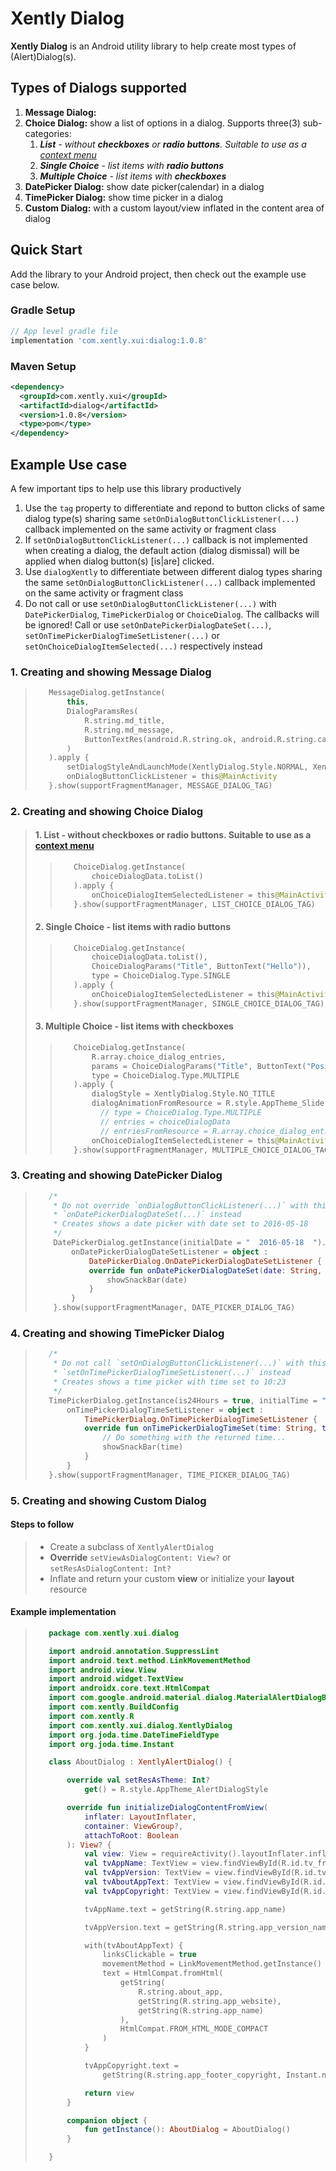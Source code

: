 # Xently Dialog

**Xently Dialog** is an Android utility library to help create most types of (Alert)Dialog(s).

[url-android-context-menu]: https://developer.android.com/guide/topics/ui/menus#context-menu

## Types of Dialogs supported

1. **Message Dialog:**
2. **Choice Dialog:** show a list of options in a dialog. Supports three(3) sub-categories:
   1. _**_List_** - without **checkboxes** or **radio buttons**. Suitable to use as a [context menu][url-android-context-menu]_
   2. _**_Single Choice_** - list items with **radio buttons**_
   3. _**_Multiple Choice_** - list items with **checkboxes**_
3. **DatePicker Dialog:** show date picker(calendar) in a dialog
4. **TimePicker Dialog:** show time picker in a dialog
5. **Custom Dialog:** with a custom layout/view inflated in the content area of dialog

## Quick Start

Add the library to your Android project, then check out the example use case below.

### Gradle Setup

```gradle
// App level gradle file
implementation 'com.xently.xui:dialog:1.0.8'
```

### Maven Setup

```xml
<dependency>
  <groupId>com.xently.xui</groupId>
  <artifactId>dialog</artifactId>
  <version>1.0.8</version>
  <type>pom</type>
</dependency>
```

## Example Use case

A few important tips to help use this library productively

1. Use the `tag` property to differentiate and repond to button clicks of same dialog type(s) sharing same `setOnDialogButtonClickListener(...)` callback implemented on the same activity or fragment class
2. If `setOnDialogButtonClickListener(...)` callback is not implemented when creating a dialog, the default action (dialog dismissal) will be applied when dialog button(s) [is|are] clicked.
3. Use `dialogXently` to differentiate between different dialog types sharing the same `setOnDialogButtonClickListener(...)` callback implemented on the same activity or fragment class
4. Do not call or use `setOnDialogButtonClickListener(...)` with `DatePickerDialog`, `TimePickerDialog` or `ChoiceDialog`. The callbacks will be ignored! Call or use `setOnDatePickerDialogDateSet(...)`, `setOnTimePickerDialogTimeSetListener(...)` or `setOnChoiceDialogItemSelected(...)` respectively instead

### 1. Creating and showing Message Dialog

>```kotlin
>    MessageDialog.getInstance(
>        this,
>        DialogParamsRes(
>            R.string.md_title,
>            R.string.md_message,
>            ButtonTextRes(android.R.string.ok, android.R.string.cancel)
>        )
>    ).apply {
>        setDialogStyleAndLaunchMode(XentlyDialog.Style.NORMAL, XentlyDialog.LaunchMode.NORMAL)
>        onDialogButtonClickListener = this@MainActivity
>    }.show(supportFragmentManager, MESSAGE_DIALOG_TAG)
>```

### 2. Creating and showing Choice Dialog

> #### 1. List - without checkboxes or radio buttons. Suitable to use as a [context menu][url-android-context-menu]
>  
>   >```kotlin
>   >    ChoiceDialog.getInstance(
>   >        choiceDialogData.toList()
>   >    ).apply {
>   >        onChoiceDialogItemSelectedListener = this@MainActivity
>   >    }.show(supportFragmentManager, LIST_CHOICE_DIALOG_TAG)
>   >```
>
> #### 2. Single Choice - list items with radio buttons
>
>   >```kotlin
>   >    ChoiceDialog.getInstance(
>   >        choiceDialogData.toList(),
>   >        ChoiceDialogParams("Title", ButtonText("Hello")),
>   >        type = ChoiceDialog.Type.SINGLE
>   >    ).apply {
>   >        onChoiceDialogItemSelectedListener = this@MainActivity
>   >    }.show(supportFragmentManager, SINGLE_CHOICE_DIALOG_TAG)
>   >```
>
> #### 3. Multiple Choice - list items with checkboxes
>
>   >```kotlin
>   >    ChoiceDialog.getInstance(
>   >        R.array.choice_dialog_entries,
>   >        params = ChoiceDialogParams("Title", ButtonText("Positive111")),
>   >        type = ChoiceDialog.Type.MULTIPLE
>   >    ).apply {
>   >        dialogStyle = XentlyDialog.Style.NO_TITLE
>   >        dialogAnimationFromResource = R.style.AppTheme_Slide
>   >          // type = ChoiceDialog.Type.MULTIPLE
>   >          // entries = choiceDialogData
>   >          // entriesFromResource = R.array.choice_dialog_entries
>   >        onChoiceDialogItemSelectedListener = this@MainActivity
>   >    }.show(supportFragmentManager, MULTIPLE_CHOICE_DIALOG_TAG)
>   >```

### 3. Creating and showing DatePicker Dialog

>```kotlin
>    /*
>     * Do not override `onDialogButtonClickListener(...)` with this type of dialog use
>     * `onDatePickerDialogDateSet(...)` instead
>     * Creates shows a date picker with date set to 2016-05-18
>     */
>     DatePickerDialog.getInstance(initialDate = "  2016-05-18  ").apply {
>         onDatePickerDialogDateSetListener = object :
>             DatePickerDialog.OnDatePickerDialogDateSetListener {
>             override fun onDatePickerDialogDateSet(date: String, tag: String?) {
>                 showSnackBar(date)
>             }
>         }
>     }.show(supportFragmentManager, DATE_PICKER_DIALOG_TAG)
>```

### 4. Creating and showing TimePicker Dialog

>```kotlin
>    /*
>     * Do not call `setOnDialogButtonClickListener(...)` with this type of dialog use
>     * `setOnTimePickerDialogTimeSetListener(...)` instead
>     * Creates shows a time picker with time set to 10:23 
>     */
>    TimePickerDialog.getInstance(is24Hours = true, initialTime = "   10:23 ").apply {
>        onTimePickerDialogTimeSetListener = object :
>            TimePickerDialog.OnTimePickerDialogTimeSetListener {
>            override fun onTimePickerDialogTimeSet(time: String, tag: String?) {
>                // Do something with the returned time...
>                showSnackBar(time)
>            }
>        }
>    }.show(supportFragmentManager, TIME_PICKER_DIALOG_TAG)
>```

### 5. Creating and showing Custom Dialog

#### Steps to follow

> - Create a subclass of `XentlyAlertDialog`
> - **Override** `setViewAsDialogContent: View?` or `setResAsDialogContent: Int?`
> - Inflate and return your custom **view** or initialize your **layout** resource

#### Example implementation

>```kotlin
>    package com.xently.xui.dialog
>
>    import android.annotation.SuppressLint
>    import android.text.method.LinkMovementMethod
>    import android.view.View
>    import android.widget.TextView
>    import androidx.core.text.HtmlCompat
>    import com.google.android.material.dialog.MaterialAlertDialogBuilder
>    import com.xently.BuildConfig
>    import com.xently.R
>    import com.xently.xui.dialog.XentlyDialog
>    import org.joda.time.DateTimeFieldType
>    import org.joda.time.Instant
>
>    class AboutDialog : XentlyAlertDialog() {
>
>        override val setResAsTheme: Int?
>            get() = R.style.AppTheme_AlertDialogStyle
>
>        override fun initializeDialogContentFromView(
>            inflater: LayoutInflater,
>            container: ViewGroup?,
>            attachToRoot: Boolean
>        ): View? {
>            val view: View = requireActivity().layoutInflater.inflate(R.layout.fragment_about, null)
>            val tvAppName: TextView = view.findViewById(R.id.tv_fragment_about_app_name)
>            val tvAppVersion: TextView = view.findViewById(R.id.tv_fragment_about_app_version_name)
>            val tvAboutAppText: TextView = view.findViewById(R.id.tv_fragment_about_text)
>            val tvAppCopyright: TextView = view.findViewById(R.id.tv_fragment_about_copyright)
>
>            tvAppName.text = getString(R.string.app_name)
>
>            tvAppVersion.text = getString(R.string.app_version_name, BuildConfig.VERSION_NAME)
>
>            with(tvAboutAppText) {
>                linksClickable = true
>                movementMethod = LinkMovementMethod.getInstance()
>                text = HtmlCompat.fromHtml(
>                    getString(
>                        R.string.about_app,
>                        getString(R.string.app_website),
>                        getString(R.string.app_name)
>                    ),
>                    HtmlCompat.FROM_HTML_MODE_COMPACT
>                )
>            }
>
>            tvAppCopyright.text =
>                getString(R.string.app_footer_copyright, Instant.now()[DateTimeFieldType.year()])
>
>            return view
>        }
>
>        companion object {
>            fun getInstance(): AboutDialog = AboutDialog()
>        }
>
>    }
>```

